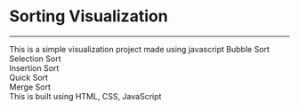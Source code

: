 <h1>Sorting Visualization</h1>
<hr>
This is a simple visualization project made using javascript
Bubble Sort<br>
Selection Sort<br>
Insertion Sort<br>
Quick Sort<br>
Merge Sort<br>
This is built using HTML, CSS, JavaScript
